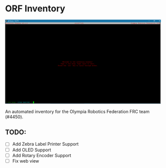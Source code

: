 # ORF Inventory

![Screenshot of Inventory Scanner](./screenshot.PNG)

An automated inventory for the Olympia Robotics Federation FRC team (#4450).

## TODO:
 - [ ] Add Zebra Label Printer Support
 - [ ] Add OLED Support
 - [ ] Add Rotary Encoder Support
 - [ ] Fix web view

